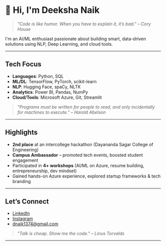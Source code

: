 # 👋 Hi, I'm Deeksha Naik

> *"Code is like humor. When you have to explain it, it’s bad." – Cory House*

I'm an AI/ML enthusiast passionate about building smart, data-driven solutions using NLP, Deep Learning, and cloud tools.

---

##  Tech Focus

- **Languages**: Python, SQL  
- **ML/DL**: TensorFlow, PyTorch, scikit-learn  
- **NLP**: Hugging Face, spaCy, NLTK  
- **Analytics**: Power BI, Pandas, NumPy  
- **Cloud/Tools**: Microsoft Azure, Git, Streamlit

> *"Programs must be written for people to read, and only incidentally for machines to execute." – Harold Abelson*

---

##  Highlights

-  **2nd place** at an intercollege hackathon (Dayananda Sagar College of Engineering)  
-  **Campus Ambassador** – promoted tech events, boosted student engagement  
-  Participated in **4+ workshops** (AI/ML on Azure, resume building, entrepreneurship, dev mindset)  
-  Gained hands-on Azure experience, explored startup frameworks & tech branding

---

##  Let’s Connect

-  [LinkedIn](https://linkedin.com/in/deekshanaik)  
-  [Instagram](https://www.instagram.com/d_i_s_h_a___a___n?igsh=ZjZ3eWNwemx0OHNv)  
-  dnaik1374@gmail.com

> *"Talk is cheap. Show me the code." – Linus Torvalds*

---

 
